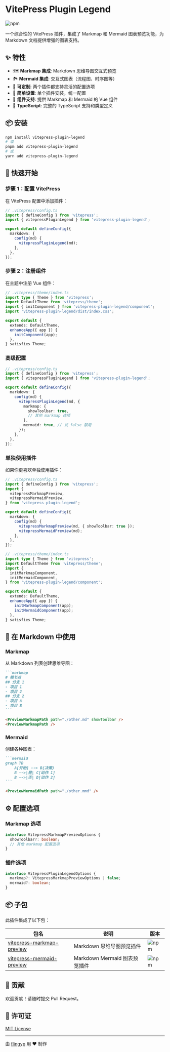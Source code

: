 # VitePress Plugin Legend

![npm](https://img.shields.io/npm/v/vitepress-plugin-legend.svg)

一个综合性的 VitePress 插件，集成了 Markmap 和 Mermaid 图表预览功能，为 Markdown 文档提供增强的图表支持。

## ✨ 特性

- 🗺️ **Markmap 集成**: Markdown 思维导图交互式预览
- 🏞️ **Mermaid 集成**: 交互式图表（流程图、时序图等）
- 🎨 **可定制**: 两个插件都支持灵活的配置选项
- 🔧 **简单设置**: 单个插件安装，统一配置
- 📁 **组件支持**: 提供 Markmap 和 Mermaid 的 Vue 组件
- 🚀 **TypeScript**: 完整的 TypeScript 支持和类型定义

## 📦 安装

```bash
npm install vitepress-plugin-legend
# 或
pnpm add vitepress-plugin-legend
# 或
yarn add vitepress-plugin-legend
```

## 🚀 快速开始

### 步骤 1：配置 VitePress

在 VitePress 配置中添加插件：

```typescript
// .vitepress/config.ts
import { defineConfig } from 'vitepress';
import { vitepressPluginLegend } from 'vitepress-plugin-legend';

export default defineConfig({
  markdown: {
    config(md) {
      vitepressPluginLegend(md);
    },
  },
});
```

### 步骤 2：注册组件

在主题中注册 Vue 组件：

```typescript
// .vitepress/theme/index.ts
import type { Theme } from 'vitepress';
import DefaultTheme from 'vitepress/theme';
import { initComponent } from 'vitepress-plugin-legend/component';
import 'vitepress-plugin-legend/dist/index.css';

export default {
  extends: DefaultTheme,
  enhanceApp({ app }) {
    initComponent(app);
  },
} satisfies Theme;
```

### 高级配置

```typescript
// .vitepress/config.ts
import { defineConfig } from 'vitepress';
import { vitepressPluginLegend } from 'vitepress-plugin-legend';

export default defineConfig({
  markdown: {
    config(md) {
      vitepressPluginLegend(md, {
        markmap: {
          showToolbar: true,
          // 其他 markmap 选项
        },
        mermaid: true, // 或 false 禁用
      });
    },
  },
});
```

### 单独使用插件

如果你更喜欢单独使用插件：

```typescript
// .vitepress/config.ts
import { defineConfig } from 'vitepress';
import {
  vitepressMarkmapPreview,
  vitepressMermaidPreview,
} from 'vitepress-plugin-legend';

export default defineConfig({
  markdown: {
    config(md) {
      vitepressMarkmapPreview(md, { showToolbar: true });
      vitepressMermaidPreview(md);
    },
  },
});
```

```typescript
// .vitepress/theme/index.ts
import type { Theme } from 'vitepress';
import DefaultTheme from 'vitepress/theme';
import {
  initMarkmapComponent,
  initMermaidComponent,
} from 'vitepress-plugin-legend/component';

export default {
  extends: DefaultTheme,
  enhanceApp({ app }) {
    initMarkmapComponent(app);
    initMermaidComponent(app);
  },
} satisfies Theme;
```

## 📖 在 Markdown 中使用

### Markmap

从 Markdown 列表创建思维导图：

````markdown
```markmap
# 根节点
## 分支 1
- 项目 1
- 项目 2
## 分支 2
- 项目 A
- 项目 B
```

<PreviewMarkmapPath path="./other.md" showToolbar />
<PreviewMarkmapPath />
````

### Mermaid

创建各种图表：

````markdown
```mermaid
graph TD
    A[开始] --> B{决策}
    B -->|是| C[动作 1]
    B -->|否| D[动作 2]
```

<PreviewMermaidPath path="./other.mmd" />
````

## ⚙️ 配置选项

### Markmap 选项

```typescript
interface VitepressMarkmapPreviewOptions {
  showToolbar?: boolean;
  // 其他 markmap 配置选项
}
```

### 插件选项

```typescript
interface VitepressPluginLegendOptions {
  markmap?: VitepressMarkmapPreviewOptions | false;
  mermaid?: boolean;
}
```

## 📦 子包

此插件集成了以下包：

| 包名                                   | 说明                          | 版本                                                               |
| -------------------------------------- | ----------------------------- | ------------------------------------------------------------------ |
| [vitepress-markmap-preview](/markmap/) | Markdown 思维导图预览插件     | ![npm](https://img.shields.io/npm/v/vitepress-markmap-preview.svg) |
| [vitepress-mermaid-preview](/mermaid/) | Markdown Mermaid 图表预览插件 | ![npm](https://img.shields.io/npm/v/vitepress-mermaid-preview.svg) |

## 🤝 贡献

欢迎贡献！请随时提交 Pull Request。

## 📄 许可证

[MIT License](https://github.com/flingyp/vitepress-plugin-legend/blob/main/LICENSE)

---

由 [flingyp](https://github.com/flingyp) 用 ❤️ 制作
